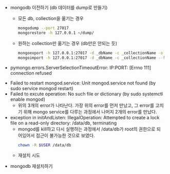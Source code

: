 - mongodb 이전하기 (db 데이터를 dump로 만들기)
  - 모든 db, collection을 옮기는 경우
    ```bash
    mongodump --port 27017
    mongorestore -h 127.0.0.1 ~/dump/
    ```
  - 원하는 collection만 옮기는 경우 (db만은 안되는 듯)
    ``` bash
    mongoexport -h 127.0.0.1:27017 -d _dbName -c _collectionName -o _filename.json
    mongoimport -h 127.0.0.1:27017 -d _dbName -c _collectionName --file _filename.json
    ```
    
- pymongo.errors.ServerSelectionTimeoutError: IP:PORT: [Errno 111] connection refused
+ Failed to restart mongod.service: Unit mongod.service not found (by sudo service mongod restart)
+ Failed to excute operation: No such file or dictionary (by sudo systemctl enable mongod)
  - 위의 3개의 error가 나타난다. 가장 위의 error를 먼저 만났고, 그 error를 고치기 위해 mongo service를 다루는 과정에서 나머지 2개의 error를 만났다.
+ exception in initAndListen: IllegalOperation: Attempted to create a lock file on a read-only directory: /data/db, terminating
  - mongod를 kill하고 다시 실행하는 과정에서 /data/db가 root의 권한으로 되어있어서 접근이 불가능한 것으로 보였다.
    ```bash
    chown -R $USER /data/db
    ```
  - 재설치 시도
  
- mongodb 재설치하기
